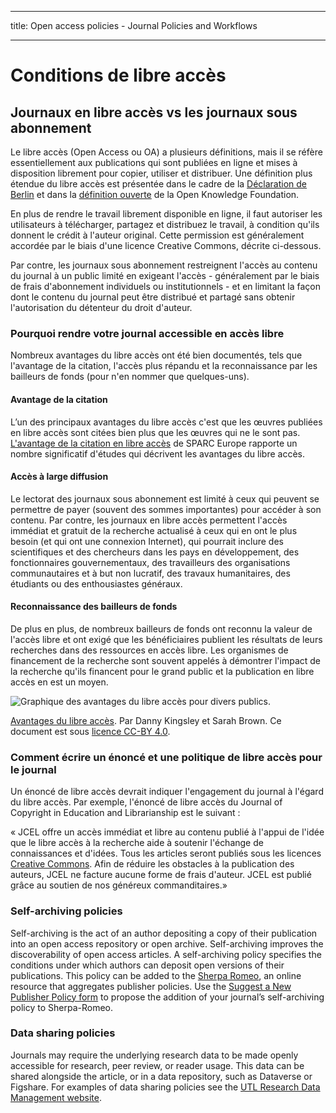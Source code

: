 - - -
title: Open access policies - Journal Policies and Workflows
- - -

# Conditions de libre accès

## Journaux en libre accès vs les journaux sous abonnement

Le libre accès (Open Access ou OA) a plusieurs définitions, mais il se réfère essentiellement aux publications qui sont publiées en ligne et mises à disposition librement pour copier, utiliser et distribuer. Une définition plus étendue du libre accès est présentée dans le cadre de la [Déclaration de Berlin](https://en.wikipedia.org/wiki/Berlin_Declaration_on_Open_Access_to_Knowledge_in_the_Sciences_and_Humanities) et dans la [définition ouverte](https://opendefinition.org) de la Open Knowledge Foundation.

En plus de rendre le travail librement disponible en ligne, il faut autoriser les utilisateurs à télécharger, partagez et distribuez le travail, à condition qu'ils donnent le crédit à l'auteur original. Cette permission est généralement accordée par le biais d'une licence Creative Commons, décrite ci-dessous.

Par contre, les journaux sous abonnement restreignent l'accès au contenu du journal à un public limité en exigeant l'accès - généralement par le biais de frais d'abonnement individuels ou institutionnels - et en limitant la façon dont le contenu du journal peut être distribué et partagé sans obtenir l'autorisation du détenteur du droit d'auteur.

### Pourquoi rendre votre journal accessible en accès libre

Nombreux avantages du libre accès ont été bien documentés, tels que l'avantage de la citation, l'accès plus répandu et la reconnaissance par les bailleurs de fonds (pour n'en nommer que quelques-uns).

#### Avantage de la citation

L’un des principaux avantages du libre accès c'est que les œuvres publiées en libre accès sont citées bien plus que les œuvres qui ne le sont pas. [L'avantage de la citation en libre accès](https://sparceurope.org/what-we-do/open-access/sparc-europe-open-access-resources/open-access-citation-advantage-service-oaca/) de SPARC Europe rapporte un nombre significatif d'études qui décrivent les avantages du libre accès.

#### Accès à large diffusion

Le lectorat des journaux sous abonnement est limité à ceux qui peuvent se permettre de payer (souvent des sommes importantes) pour accéder à son contenu. Par contre, les journaux en libre accès permettent l'accès immédiat et gratuit de la recherche actualisé à ceux qui en ont le plus besoin (et qui ont une connexion Internet), qui pourrait inclure des scientifiques et des chercheurs dans les pays en développement, des fonctionnaires gouvernementaux, des travailleurs des organisations communautaires et à but non lucratif, des travaux humanitaires, des étudiants ou des enthousiastes généraux.

#### Reconnaissance des bailleurs de fonds

De plus en plus, de nombreux bailleurs de fonds ont reconnu la valeur de l'accès libre et ont exigé que les bénéficiaires publient les résultats de leurs recherches dans des ressources en accès libre. Les organismes de financement de la recherche sont souvent appelés à démontrer l'impact de la recherche qu'ils financent pour le grand public et la publication en libre accès en est un moyen.

![Graphique des avantages du libre accès pour divers publics.](./assets/journal-policies-benefits-of-oa.png)

[Avantages du libre accès](https://aoasg.files.wordpress.com/2013/02/benefitsofopenaccess_cc-by_logo.pdf). Par Danny Kingsley et Sarah Brown. Ce document est sous [licence CC-BY 4.0](https://creativecommons.org/licenses/by/4.0/).

### Comment écrire un énoncé et une politique de libre accès pour le journal

Un énoncé de libre accès devrait indiquer l'engagement du journal à l'égard du libre accès. Par exemple, l'énoncé de libre accès du Journal of Copyright in Education and Librarianship est le suivant :

« JCEL offre un accès immédiat et libre au contenu publié à l'appui de l'idée que le libre accès à la recherche aide à soutenir l'échange de connaissances et d'idées. Tous les articles seront publiés sous les licences [Creative Commons](https://creativecommons.org/). Afin de réduire les obstacles à la publication des auteurs, JCEL ne facture aucune forme de frais d'auteur. JCEL est publié grâce au soutien de nos généreux commanditaires.»

### Self-archiving policies

Self-archiving is the act of an author depositing a copy of their publication into an open access repository or open archive. Self-archiving improves the discoverability of open access articles. A self-archiving policy specifies the conditions under which authors can deposit open versions of their publications. This policy can be added to the [Sherpa Romeo](https://v2.sherpa.ac.uk/romeo/), an online resource that aggregates publisher policies. Use the [Suggest a New Publisher Policy form](https://forms.sherpa.ac.uk/new-publisher-policy.php?service-identifier=romeo2) to propose the addition of your journal’s self-archiving policy to Sherpa-Romeo.

### Data sharing policies

Journals may require the underlying research data to be made openly accessible for research, peer review, or reader usage. This data can be shared alongside the article, or in a data repository, such as Dataverse or Figshare. For examples of data sharing policies see the [UTL Research Data Management website](https://onesearch.library.utoronto.ca/researchdata/journal-policies).  
